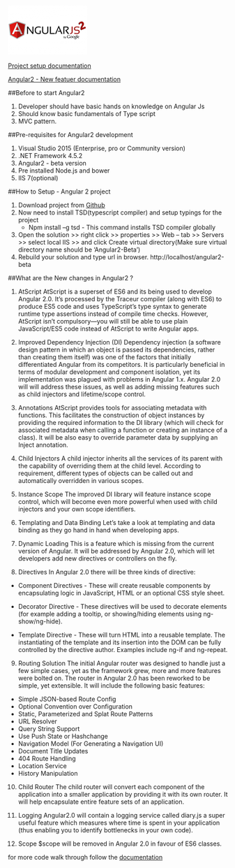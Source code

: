 ![Angular2 logo](/src/Angular2/content/images/angular2_logo.png)

[Project setup documentation](https://github.com/gediadeepak/Angular2-Beta/blob/master/docs/Angular2_Project_Setup.docx)

[Angular2 - New featuer documentation](https://github.com/gediadeepak/Angular2-Beta/blob/master/docs/Angular2_Documentation.docx)

##Before to start Angular2
1. Developer should have basic hands on knowledge on Angular Js
2. Should know basic fundamentals of Type script
3. MVC pattern.

##Pre-requisites for Angular2 development
1. Visual Studio 2015 (Enterprise, pro or Community version)
2. .NET Framework 4.5.2
3. Angular2 - beta version
4. Pre installed Node.js and bower
5. IIS 7(optional)

##How to Setup - Angular 2 project
1. Download project from [Github](https://github.com/gediadeepak/Angular2-Beta)
2. Now need to install TSD(typescript compiler) and setup typings for the project
   * Npm install –g tsd - This command installs TSD  compiler globally
3. Open the solution >> right click >> properties >> Web – tab >> Servers >> select local IIS >> and click Create virtual directory(Make sure virtual directory name should be ‘Angular2-Beta’)
4. Rebuild your solution and type url in browser. http://localhost/angular2-beta


##What are the New changes in Angular2 ?

1. AtScript
AtScript is a superset of ES6 and its being used to develop Angular 2.0. It’s processed by the Traceur compiler (along with ES6) to produce ES5 code and uses TypeScript’s type syntax to generate runtime type assertions instead of compile time checks. However, AtScript isn’t compulsory—you will still be able to use plain JavaScript/ES5 code instead of AtScript to write Angular apps.

2. Improved Dependency Injection (DI)
Dependency injection (a software design pattern in which an object is passed its dependencies, rather than creating them itself) was one of the factors that initially differentiated Angular from its competitors. It is particularly beneficial in terms of modular development and component isolation, yet its implementation was plagued with problems in Angular 1.x. Angular 2.0 will will address these issues, as well as adding missing features such as child injectors and lifetime/scope control.

3. Annotations
AtScript provides tools for associating metadata with functions. This facilitates the construction of object instances by providing the required information to the DI library (which will check for associated metadata when calling a function or creating an instance of a class). It will be also easy to override parameter data by supplying an Inject annotation.

4. Child Injectors
A child injector inherits all the services of its parent with the capability of overriding them at the child level. According to requirement, different types of objects can be called out and automatically overridden in various scopes.

5. Instance Scope
The improved DI library will feature instance scope control, which will become even more powerful when used with child injectors and your own scope identifiers.

6. Templating and Data Binding
Let’s take a look at templating and data binding as they go hand in hand when developing apps.

7. Dynamic Loading
This is a feature which is missing from the current version of Angular. It will be addressed by Angular 2.0, which will let developers add new directives or controllers on the fly.

8. Directives
In Angular 2.0 there will be three kinds of directive:

* Component Directives - These will create reusable components by encapsulating logic in JavaScript, HTML or an optional CSS style sheet.

* Decorator Directive - These directives will be used to decorate elements (for example adding a tooltip, or showing/hiding elements using ng-show/ng-hide).

* Template Directive - These will turn HTML into a reusable template. The instantiating of the template and its insertion into the DOM can be fully controlled by the directive author. Examples include ng-if and ng-repeat.

9. Routing Solution
The initial Angular router was designed to handle just a few simple cases, yet as the framework grew, more and more features were bolted on. The router in Angular 2.0 has been reworked to be simple, yet extensible. It will include the following basic features:
  * Simple JSON-based Route Config
  *	Optional Convention over Configuration
  *	Static, Parameterized and Splat Route Patterns
  *	URL Resolver
  *	Query String Support
  *	Use Push State or Hashchange	
  *	Navigation Model (For Generating a Navigation UI)
  *	Document Title Updates
  *	404 Route Handling
  *	Location Service
  *	History Manipulation

10. Child Router
The child router will convert each component of the application into a smaller application by providing it with its own router. It will help encapsulate entire feature sets of an application.

11. Logging
Angular2.0 will contain a logging service called diary.js a super useful feature which measures where time is spent in your application (thus enabling you to identify bottlenecks in your own code).

12. Scope
$scope will be removed in Angular 2.0 in favour of ES6 classes.

for more code walk through follow the [documentation](https://github.com/gediadeepak/Angular2-Beta/tree/master/docs)

